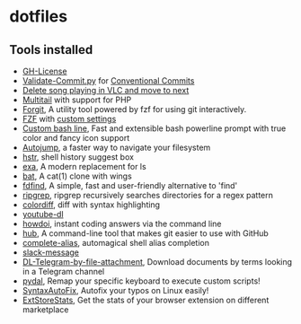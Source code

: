 # dotfiles

## Tools installed

* [GH-License](https://github.com/Mte90/GH-License)
* [Validate-Commit.py](https://github.com/Mte90/My-Scripts/blob/master/dev/validate-commit.py) for [Conventional Commits](https://www.conventionalcommits.org/en/v1.0.0/)
* [Delete song playing in VLC and move to next](https://github.com/Mte90/My-Scripts/blob/master/misc/delete_song_by_dbus.py)
* [Multitail](https://www.vanheusden.com/multitail/) with support for PHP
* [Forgit](https://github.com/wfxr/forgit), A utility tool powered by fzf for using git interactively. 
* [FZF](https://github.com/junegunn/fzf) with [custom settings](https://github.com/Mte90/dotfiles/tree/master/.bash/fzf)
* [Custom bash line](https://github.com/petobens/trueline), Fast and extensible bash powerline prompt with true color and fancy icon support
* [Autojump](https://github.com/wting/autojump), a faster way to navigate your filesystem
* [hstr](https://github.com/dvorka/hstr), shell history suggest box
* [exa](https://the.exa.website/), A modern replacement for ls
* [bat](https://github.com/sharkdp/bat), A cat(1) clone with wings
* [fdfind](https://github.com/sharkdp/fd), A simple, fast and user-friendly alternative to 'find'
* [ripgrep](https://github.com/BurntSushi/ripgrep), ripgrep recursively searches directories for a regex pattern 
* [colordiff](https://www.colordiff.org/), diff with syntax highlighting
* [youtube-dl](https://youtube-dl.org/)
* [howdoi](https://github.com/gleitz/howdoi), instant coding answers via the command line
* [hub](https://github.com/github/hub), A command-line tool that makes git easier to use with GitHub
* [complete-alias](https://github.com/cykerway/complete-alias), automagical shell alias completion
* [slack-message](https://daniele.tech/2017/08/to-send-message-to-slack-with-bash/)
* [DL-Telegram-by-file-attachment](https://github.com/Mte90/DL-Telegram-by-file-attachment/), Download documents by terms looking in a Telegram channel 
* [pydal](https://github.com/Mte90/pydal), Remap your specific keyboard to execute custom scripts!
* [SyntaxAutoFix](https://github.com/Mte90/SyntaxAutoFix), Autofix your typos on Linux easily!
* [ExtStoreStats](https://github.com/Mte90/ExtStoreStats), Get the stats of your browser extension on different marketplace
